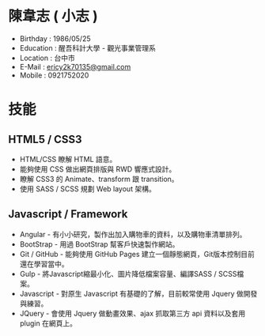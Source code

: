 <h1>陳韋志 ( 小志 )</h1>
<ul>
<li>Birthday : 1986/05/25</li>
<li>Education : 醒吾科計大學 - 觀光事業管理系</li>
<li>Location : 台中市</li>
<li>E-Mail : <a href="mailto:ericy2k70135@gmail.com">ericy2k70135@gmail.com</a></li>
<li>Mobile : 0921752020</li>
</ul>
<h1>技能</h1>
<h2>HTML5 / CSS3</h2>
<ul>
<li>HTML/CSS 瞭解 HTML 語意。</li>
<li>能夠使用 CSS 做出網頁排版與 RWD 響應式設計。</li>
<li>瞭解 CSS3 的 Animate、transform 跟 transition。</li>
<li>使用 SASS / SCSS 規劃 Web layout 架構。</li>
</ul>
<h2>Javascript / Framework</h2>
<ul>
<li>Angular - 有小小研究，製作出加入購物車的資料，以及購物車清單排列。</li>
<li>BootStrap - 用過 BootStrap 幫客戶快速製作網站。</li>
<li>Git / GitHub - 能夠使用 GitHub Pages 建立一個靜態網頁，Git版本控制目前還在學習當中。</li>
<li>Gulp - 將Javascript縮最小化、圖片降低檔案容量、編譯SASS / SCSS檔案。</li>
<li>Javascript - 對原生 Javascript 有基礎的了解，目前較常使用 Jquery 做開發與練習。</li>
<li>JQuery - 會使用 Jquery 做動畫效果、ajax 抓取第三方 api 資料以及套用 plugin 在網頁上。</li>
</ul>
